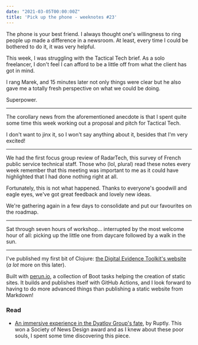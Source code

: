 ```yaml
---
date: "2021-03-05T00:00:00Z"
title: 'Pick up the phone - weeknotes #23'
---
```

The phone is your best friend. I always thought one's willingness to ring people up made a difference in a newsroom. At least, every time I could be bothered to do it, it was very helpful.

This week, I was struggling with the Tactical Tech brief. As a solo freelancer, I don't feel I can afford to be a little off from what the client has got in mind.

I rang Marek, and 15 minutes later not only things were clear but he also gave me a totally fresh perspective on what we could be doing.

Superpower.

---

The corollary news from the aforementioned anecdote is that I spent quite some time this week working out a proposal and pitch for Tactical Tech.

I don't want to jinx it, so I won't say anything about it, besides that I'm very excited!

---

We had the first focus group review of RadarTech, this survey of French public service technical staff. Those who (lol, plural) read these notes every week remember that this meeting was important to me as it could have highlighted that I had done nothing right at all.

Fortunately, this is not what happened. Thanks to everyone's goodwill and eagle eyes, we've got great feedback and lovely new ideas.

We're gathering again in a few days to consolidate and put our favourites on the roadmap.

---

Sat through seven hours of workshop... interrupted by the most welcome hour of all: picking up the little one from daycare followed by a walk in the sun.

---

I've published my first bit of Clojure: [the Digital Evidence Toolkit's website](https://github.com/digitalevidencetoolkit/digitalevidencetoolkit.github.io) (_a lot_ more on this later).

Built with [perun.io](https://perun.io), a collection of Boot tasks helping the creation of static sites. It builds and publishes itself with GitHub Actions, and I look forward to having to do more advanced things than publishing a static website from Markdown!

### Read
- [An immersive experience in the Dyatlov Group's fate](https://dyatlov.ruptly.tv/en/), by Ruptly. This won a Society of News Design award and as I knew about these poor souls, I spent some time discovering this piece.
